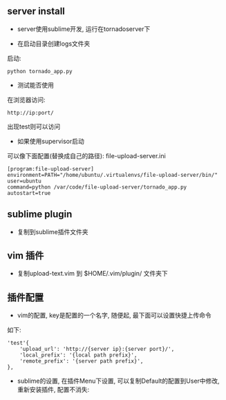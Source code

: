 ## server install

- server使用sublime开发, 运行在tornadoserver下

- 在启动目录创建logs文件夹

启动:

    python tornado_app.py

- 测试能否使用

在浏览器访问:

    http://ip:port/

出现test则可以访问

- 如果使用supervisor启动

可以像下面配置(替换成自己的路径): file-upload-server.ini

    [program:file-upload-server]
    environment=PATH="/home/ubuntu/.virtualenvs/file-upload-server/bin/"
    user=ubuntu
    command=python /var/code/file-upload-server/tornado_app.py
    autostart=true

## sublime plugin

- 复制到sublime插件文件夹

## vim 插件

- 复制upload-text.vim 到 $HOME/.vim/plugin/ 文件夹下


## 插件配置

- vim的配置, key是配置的一个名字, 随便起, 最下面可以设置快捷上传命令

如下:

    'test'{
        'upload_url': 'http://{server ip}:{server port}/',
        'local_prefix': '{local path prefix}',
        'remote_prefix': '{server path prefix}',
    },

- sublime的设置, 在插件Menu下设置, 可以复制Default的配置到User中修改, 重新安装插件, 配置不消失:




